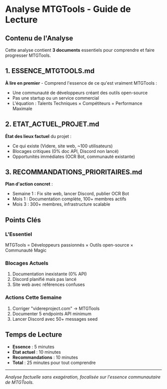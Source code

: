 # Analyse MTGTools - Guide de Lecture

## Contenu de l'Analyse

Cette analyse contient **3 documents** essentiels pour comprendre et faire progresser MTGTools.

## 1. ESSENCE_MTGTOOLS.md
**À lire en premier** - Comprend l'essence de ce qu'est vraiment MTGTools :
- Une communauté de développeurs créant des outils open-source
- Pas une startup ou un service commercial
- L'équation : Talents Techniques × Compétiteurs = Performance Maximale

## 2. ETAT_ACTUEL_PROJET.md
**État des lieux factuel** du projet :
- Ce qui existe (Videre, site web, ~100 utilisateurs)
- Blocages critiques (0% doc API, Discord non lancé)
- Opportunités immédiates (OCR Bot, communauté existante)

## 3. RECOMMANDATIONS_PRIORITAIRES.md
**Plan d'action concret** :
- Semaine 1 : Fix site web, lancer Discord, publier OCR Bot
- Mois 1 : Documentation complète, 100+ membres actifs
- Mois 3 : 300+ membres, infrastructure scalable

## Points Clés

### L'Essentiel
MTGTools = Développeurs passionnés × Outils open-source × Communauté Magic

### Blocages Actuels
1. Documentation inexistante (0% API)
2. Discord planifié mais pas lancé
3. Site web avec références confuses

### Actions Cette Semaine
1. Corriger "videreproject.com" → MTGTools
2. Documenter 5 endpoints API minimum
3. Lancer Discord avec 50+ messages seed

## Temps de Lecture
- **Essence** : 5 minutes
- **État actuel** : 10 minutes
- **Recommandations** : 10 minutes
- **Total** : 25 minutes pour tout comprendre

---

*Analyse factuelle sans exagération, focalisée sur l'essence communautaire de MTGTools.*